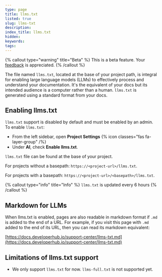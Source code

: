 ```yaml
---
type: page
title: llms.txt
listed: true
slug: llms-txt
description: 
index_title: llms.txt
hidden: 
keywords: 
tags: 
---
```


{% callout type="warning" title="Beta" %}
This is a beta feature. Your [feedback](/support-center/contact-us) is appreciated.
{% /callout %}

The file named `llms.txt`, located at the base of your project path, is integral for enabling large language models (LLMs) to effectively process and understand your documentation. It's the equivalent of your docs but its intended audience is a computer rather than a human. `llms.txt` is generated using a standard format from your docs.

## Enabling llms.txt

`llms.txt` support is disabled by default and must be enabled by an admin. To enable `llms.txt`:

- From the left sidebar, open **Project Settings** {% icon classes="fas fa-layer-group" /%} 
- Under **AI**, check **Enable llms.txt**.

`llms.txt` file can be found at the base of your project.

For projects without a basepath: `https://<project-url>/llms.txt`.

For projects with a basepath: `https://<project-url>/<basepath>/llms.txt`.

{% callout type="info" title="Info" %}
`llms.txt` is updated every 6 hours
{% /callout %}

## Markdown for LLMs

When llms.txt is enabled, pages are also readable in markdown format if `.md` is added to the end of a URL. For example, if you visit this page with `.md` added to the end of its URL, then you can read its markdown equivalent:

[https://docs.developerhub.io/support-center/llms-txt.md](https://docs.developerhub.io/support-center/llms-txt.md)

## Limitations of llms.txt support

- We only support `llms.txt` for now. `llms-full.txt` is not supported yet.